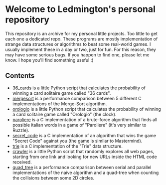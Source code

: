 # Welcome to Ledmington's personal repository
This repository is an archive for my personal little projects. Too little to get each one a dedicated repo. These programs are mostly implementation of strange data structures or algorithms to beat some real-world games. I usually implement these in a day or two, just for fun. For this reason, they may have some serious bugs. If you happen to find one, please let me know.
I hope you'll find something useful :)

## Contents
- [36_cards](https://github.com/Ledmington/personal/tree/main/36_cards) is a little Python script that calculates the probability of winning a card solitaire game called "36 cards".
- [mergesort](https://github.com/Ledmington/personal/tree/main/mergesort) is a performance comparison between 5 different C implementations of the Merge-Sort algorithm.
- [orologio](https://github.com/Ledmington/personal/tree/main/orologio) is a little Python script that calculates the probability of winning a card solitaire game called "Orologio" (the clock).
- [paroliere](https://github.com/Ledmington/personal/tree/main/paroliere) is a C implementation of a brute-force algorithm that finds all possible italian words in a game of "Paroliere" (it's very similar to Ruzzle).
- [secret_code](https://github.com/Ledmington/personal/tree/main/secret_code) is a C implementation of an algorithm that wins the game "Secret Code" against you (the game is similar to Mastermind).
- [trie](https://github.com/Ledmington/personal/tree/main/trie) is a C implementation of the "Trie" data structure.
- [crawler](https://github.com/Ledmington/personal/tree/main/crawler) is a little Python script that randomly explores all web pages, starting from one link and looking for new URLs inside the HTML code received.
- [quad_tree](https://github.com/Ledmington/personal/tree/main/quad-tree) is a performance comparison between serial and parallel implementations of the naive algorithm and a quad-tree when counting the collisions between some 2D circles.